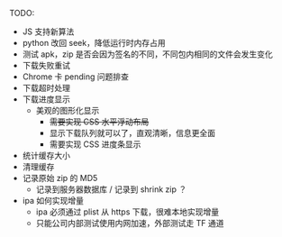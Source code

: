 TODO:

-   JS 支持新算法
-   python 改回 seek，降低运行时内存占用
-   测试 apk，zip 是否会因为签名的不同，不同包内相同的文件会发生变化
-   下载失败重试
-   Chrome 卡 pending 问题排查
-   下载超时处理
-   下载进度显示
    -   美观的图形化显示
        -   ~~需要实现 CSS 水平浮动布局~~
        -   显示下载队列就可以了，直观清晰，信息更全面
        -   需要实现 CSS 进度条显示
-   统计缓存大小
-   清理缓存
-   记录原始 zip 的 MD5
    -   记录到服务器数据库 / 记录到 shrink zip ？
-   ipa 如何实现增量
    -   ipa 必须通过 plist 从 https 下载，很难本地实现增量
    -   只能公司内部测试使用内网加速，外部测试走 TF 通道
